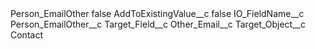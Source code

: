 <?xml version="1.0" encoding="UTF-8"?>
<CustomMetadata xmlns="http://soap.sforce.com/2006/04/metadata" xmlns:xsi="http://www.w3.org/2001/XMLSchema-instance" xmlns:xsd="http://www.w3.org/2001/XMLSchema">
    <label>Person_EmailOther</label>
    <protected>false</protected>
    <values>
        <field>AddToExistingValue__c</field>
        <value xsi:type="xsd:boolean">false</value>
    </values>
    <values>
        <field>IO_FieldName__c</field>
        <value xsi:type="xsd:string">Person_EmailOther__c</value>
    </values>
    <values>
        <field>Target_Field__c</field>
        <value xsi:type="xsd:string">Other_Email__c</value>
    </values>
    <values>
        <field>Target_Object__c</field>
        <value xsi:type="xsd:string">Contact</value>
    </values>
</CustomMetadata>
